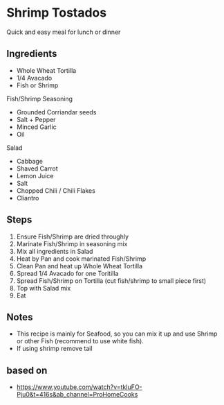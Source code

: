 # Shrimp Tostados
Quick and easy meal for lunch or dinner

## Ingredients

* Whole Wheat Tortilla
* 1/4 Avacado
* Fish or Shrimp


Fish/Shrimp Seasoning
* Grounded Corriandar seeds
* Salt + Pepper
* Minced Garlic
* Oil

Salad
* Cabbage
* Shaved Carrot
* Lemon Juice
* Salt
* Chopped Chili / Chili Flakes
* Cliantro


## Steps
1. Ensure Fish/Shrimp are dried throughly
2. Marinate Fish/Shrimp in seasoning mix
3. Mix all ingredients in Salad
4. Heat by Pan and cook marinated Fish/Shrimp
5. Clean Pan and heat up Whole Wheat Tortilla
6. Spread 1/4 Avacado for one Toritilla
7. Spread Fish/Shrimp on Tortilla (cut fish/shrimp to small piece first)
8. Top with Salad mix
9. Eat

## Notes
* This recipe is mainly for Seafood, so you can mix it up
and use Shrimp or other Fish (recommend to use white fish).
* If using shrimp remove tail

## based on
* https://www.youtube.com/watch?v=tkIuFO-Pju0&t=416s&ab_channel=ProHomeCooks